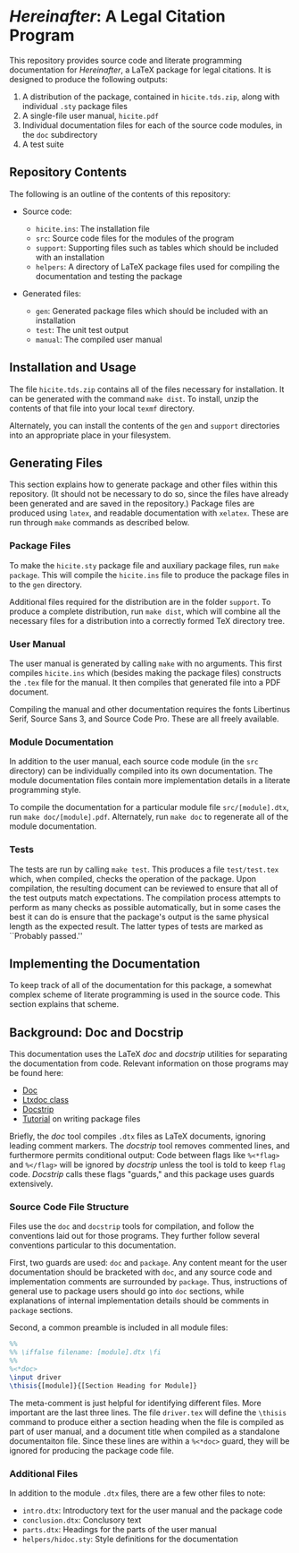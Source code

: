 # *Hereinafter*: A Legal Citation Program

This repository provides source code and literate programming documentation for
*Hereinafter*, a LaTeX package for legal citations. It is designed to produce
the following outputs:

1. A distribution of the package, contained in `hicite.tds.zip`, along with
   individual `.sty` package files
2. A single-file user manual, `hicite.pdf`
3. Individual documentation files for each of the source code modules, in the
   `doc` subdirectory
4. A test suite




## Repository Contents

The following is an outline of the contents of this repository:

- Source code:
  - `hicite.ins`: The installation file
  - `src`: Source code files for the modules of the program
  - `support`: Supporting files such as tables which should be included with an
    installation
  - `helpers`: A directory of LaTeX package files used for compiling the
    documentation and testing the package

- Generated files:
  - `gen`: Generated package files which should be included with an installation
  - `test`: The unit test output
  - `manual`: The compiled user manual




## Installation and Usage

The file `hicite.tds.zip` contains all of the files necessary for installation.
It can be generated with the command `make dist`. To install, unzip the contents
of that file into your local `texmf` directory.

Alternately, you can install the contents of the `gen` and `support` directories
into an appropriate place in your filesystem.




## Generating Files

This section explains how to generate package and other files within this
repository. (It should not be necessary to do so, since the files have already
been generated and are saved in the repository.) Package files are produced
using `latex`, and readable documentation with `xelatex`. These are run through
`make` commands as described below.

### Package Files

To make the `hicite.sty` package file and auxiliary package files, run `make
package`. This will compile the `hicite.ins` file to produce the package files
in to the `gen` directory.

Additional files required for the distribution are in the folder `support`. To
produce a complete distribution, run `make dist`, which will combine all the
necessary files for a distribution into a correctly formed TeX directory tree.


### User Manual

The user manual is generated by calling `make` with no arguments. This first
compiles `hicite.ins` which (besides making the package files) constructs the
`.tex` file for the manual. It then compiles that generated file into a PDF
document.

Compiling the manual and other documentation requires the fonts Libertinus
Serif, Source Sans 3, and Source Code Pro. These are all freely available.

### Module Documentation

In addition to the user manual, each source code module (in the `src` directory)
can be individually compiled into its own documentation. The module
documentation files contain more implementation details in a literate
programming style.

To compile the documentation for a particular module file `src/[module].dtx`,
run `make doc/[module].pdf`. Alternately, run `make doc` to regenerate all of
the module documentation.


### Tests

The tests are run by calling `make test`. This produces a file `test/test.tex`
which, when compiled, checks the operation of the package. Upon compilation, the
resulting document can be reviewed to ensure that all of the test outputs match
expectations. The compilation process attempts to perform as many checks as
possible automatically, but in some cases the best it can do is ensure that the
package's output is the same physical length as the expected result. The latter
types of tests are marked as ``Probably passed.''



## Implementing the Documentation

To keep track of all of the documentation for this package, a somewhat complex
scheme of literate programming is used in the source code. This section explains
that scheme.


## Background: Doc and Docstrip

This documentation uses the LaTeX *doc* and *docstrip* utilities for separating
the documentation from code. Relevant information on those programs may be found
here:

- [Doc](http://mirrors.ctan.org/macros/latex/base/doc.pdf)
- [Ltxdoc class](https://mirrors.ctan.org/macros/latex/base/ltxdoc.pdf)
- [Docstrip](https://mirrors.ctan.org/tex-archive/macros/latex/base/docstrip.pdf)
- [Tutorial](https://tug.org/TUGboat/tb29-2/tb92pakin.pdf) on writing package
  files

Briefly, the *doc* tool compiles `.dtx` files as LaTeX documents, ignoring
leading comment markers. The *docstrip* tool removes commented lines, and
furthermore permits conditional output: Code between flags like `%<*flag>` and
`%</flag>` will be ignored by *docstrip* unless the tool is told to keep
`flag` code. *Docstrip* calls these flags "guards," and this package uses guards
extensively.


### Source Code File Structure

Files use the `doc` and `docstrip` tools for compilation, and follow the
conventions laid out for those programs. They further follow several
conventions particular to this documentation.

First, two guards are used: `doc` and `package`. Any content meant for the user
documentation should be bracketed with `doc`, and any source code and
implementation comments are surrounded by `package`. Thus, instructions of
general use to package users should go into `doc` sections, while explanations
of internal implementation details should be comments in `package` sections.

Second, a common preamble is included in all module files:
```tex
%%
%% \iffalse filename: [module].dtx \fi
%%
%<*doc>
\input driver
\thisis{[module]}{[Section Heading for Module]}
```
The meta-comment is just helpful for identifying different files. More important
are the last three lines. The file `driver.tex` will define the `\thisis`
command to produce either a section heading when the file is compiled as part of
user manual, and a document title when compiled as a standalone
documentaiton file. Since these lines are within a `%<*doc>` guard, they will be
ignored for producing the package code file.


### Additional Files

In addition to the module `.dtx` files, there are a few other files to note:

- `intro.dtx`: Introductory text for the user manual and the package code
- `conclusion.dtx`: Conclusory text
- `parts.dtx`: Headings for the parts of the user manual
- `helpers/hidoc.sty`: Style definitions for the documentation


